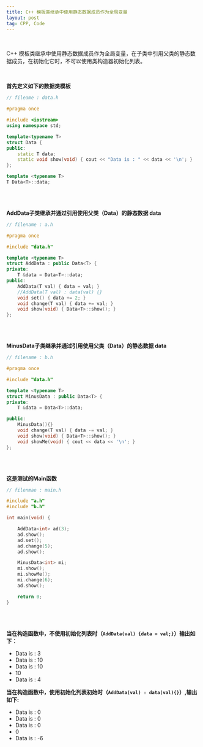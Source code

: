 ```yaml
---
title: C++ 模板类继承中使用静态数据成员作为全局变量
layout: post
tag: CPP, Code
---
```


<br/>

C++ 模板类继承中使用静态数据成员作为全局变量，在子类中引用父类的静态数据成员，在初始化它时，不可以使用类构造器初始化列表。

<br/>

**首先定义如下的数据类模板**

```cpp
// fileame : data.h

#pragma once

#include <iostream>
using namespace std;

template<typename T>
struct Data {
public:
    static T data;
    static void show(void) { cout << "Data is : " << data << '\n'; }
};

template <typename T>
T Data<T>::data;

```

<br/>
<br/>

**AddData子类继承并通过引用使用父类（Data）的静态数据 data**  
```cpp
// filename : a.h

#pragma once

#include "data.h"

template <typename T>
struct AddData : public Data<T> {
private:
    T &data = Data<T>::data;
public:
    AddData(T val) { data = val; }  
    //AddData(T val) : data(val) {}
    void set() { data += 2; }
    void change(T val) { data += val; }
    void show(void) { Data<T>::show(); }
};

```

<br/>
<br/>

**MinusData子类继承并通过引用使用父类（Data）的静态数据 data**  
```cpp
// filename : b.h

#pragma once

#include "data.h"

template <typename T>
struct MinusData : public Data<T> {
private:
    T &data = Data<T>::data;

public:
    MinusData(){}
    void change(T val) { data -= val; }
    void show(void) { Data<T>::show(); }
    void showMe(void) { cout << data << '\n'; }
};

```
<br/>
<br/>

**这是测试的Main函数**
```cpp
// filenmae : main.h

#include "a.h"
#include "b.h"

int main(void) {

    AddData<int> ad(3);
    ad.show();
    ad.set();
    ad.change(5);
    ad.show();

    MinusData<int> mi;
    mi.show();
    mi.showMe();
    mi.change(6);
    ad.show();

    return 0;
}

```

<br/>
<br/>

**当在构造函数中，不使用初始化列表时（`AddData(val) {data = val;}`）输出如下：**
* Data is : 3
* Data is : 10
* Data is : 10
* 10
* Data is : 4


**当在构造函数中，使用初始化列表初始时（`AddData(val) : data(val){}`）,输出如下:**  
* Data is : 0
* Data is : 0
* Data is : 0
* 0
* Data is : -6
